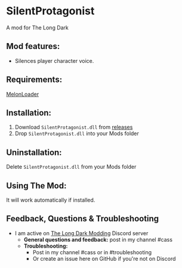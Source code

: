 # SilentProtagonist
A mod for The Long Dark

## Mod features:
* Silences player character voice.

## Requirements:
[MelonLoader](https://github.com/HerpDerpinstine/MelonLoader/releases/latest/download/MelonLoader.Installer.exe)

## Installation:
1. Download ```SilentProtagonist.dll``` from [releases](https://github.com/GruffCassquatch/SilentProtagonist/releases)
2. Drop ```SilentProtagonist.dll``` into your Mods folder

## Uninstallation:
Delete ```SilentProtagonist.dll``` from your Mods folder

## Using The Mod:
It will work automatically if installed.

## Feedback, Questions & Troubleshooting
* I am active on [The Long Dark Modding](https://discord.gg/QvFE7VV4WZ) Discord server
	* **General questions and feedback:** post in my channel #cass
	* **Troubleshooting:** 
		* Post in my channel #cass or in #troubleshooting 
		* Or create an issue here on GitHub if you're not on Discord

